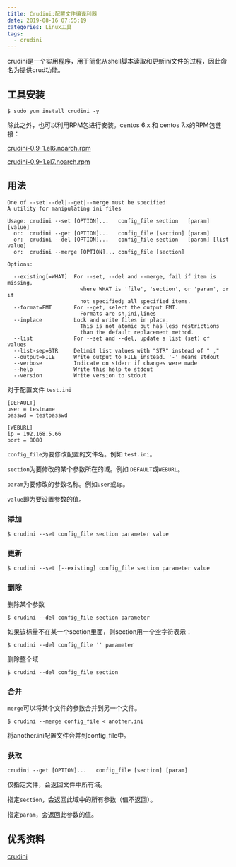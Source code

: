 ```yaml
---
title: Crudini:配置文件编译利器
date: 2019-08-16 07:55:19
categories: Linux工具
tags:
  - crudini
---
```


crudini是一个实用程序，用于简化从shell脚本读取和更新ini文件的过程，因此命名为提供crud功能。
<!--more-->
## 工具安装

```
$ sudo yum install crudini -y
```

除此之外，也可以利用RPM包进行安装。centos 6.x 和 centos 7.x的RPM包链接：

[crudini-0.9-1.el6.noarch.rpm](https://centos.pkgs.org/6/epel-i386/crudini-0.9-1.el6.noarch.rpm.html)

[crudini-0.9-1.el7.noarch.rpm](https://centos.pkgs.org/7/epel-x86_64/crudini-0.9-1.el7.noarch.rpm.html)



## 用法

```shell
One of --set|--del|--get|--merge must be specified
A utility for manipulating ini files

Usage: crudini --set [OPTION]...   config_file section   [param] [value]
  or:  crudini --get [OPTION]...   config_file [section] [param]
  or:  crudini --del [OPTION]...   config_file section   [param] [list value]
  or:  crudini --merge [OPTION]... config_file [section]

Options:

  --existing[=WHAT]  For --set, --del and --merge, fail if item is missing,
                       where WHAT is 'file', 'section', or 'param', or if
                       not specified; all specified items.
  --format=FMT       For --get, select the output FMT.
                       Formats are sh,ini,lines
  --inplace          Lock and write files in place.
                       This is not atomic but has less restrictions
                       than the default replacement method.
  --list             For --set and --del, update a list (set) of values
  --list-sep=STR     Delimit list values with "STR" instead of " ,"
  --output=FILE      Write output to FILE instead. '-' means stdout
  --verbose          Indicate on stderr if changes were made
  --help             Write this help to stdout
  --version          Write version to stdout
```



对于配置文件 `test.ini`

```
[DEFAULT]
user = testname
passwd = testpasswd

[WEBURL]
ip = 192.168.5.66
port = 8080
```



`config_file`为要修改配置的文件名。例如 `test.ini`。  

`section`为要修改的某个参数所在的域。例如 `DEFAULT`或`WEBURL`。

`param`为要修改的参数名称。例如`user`或`ip`。

`value`即为要设置参数的值。

### 添加

```shell
$ crudini --set config_file section parameter value
```



### 更新

```shell
$ crudini --set [--existing] config_file section parameter value
```



### 删除

删除某个参数

```shell
$ crudini --del config_file section parameter
```

如果该标量不在某一个section里面，则section用一个空字符表示：

```shell
$ crudini --del config_file '' parameter
```

删除整个域

```shell
$ crudini --del config_file section
```



### 合并

`merge`可以将某个文件的参数合并到另一个文件。

```
$ crudini --merge config_file < another.ini
```

将another.ini配置文件合并到config_file中。



### 获取

```
crudini --get [OPTION]...   config_file [section] [param]
```

仅指定文件，会返回文件中所有域。

指定`section`，会返回此域中的所有参数（值不返回）。

指定`param`，会返回此参数的值。



## 优秀资料

[crudini](http://www.pixelbeat.org/programs/crudini/)

